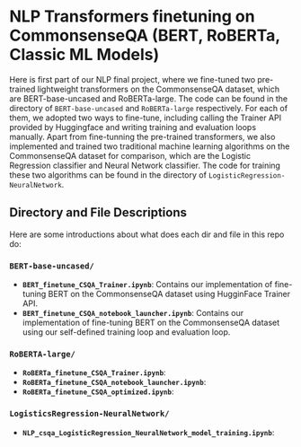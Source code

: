 # NLP Transformers finetuning on CommonsenseQA (BERT, RoBERTa, Classic ML Models)

Here is first part of our NLP final project, where we fine-tuned two pre-trained lightweight transformers on the CommonsenseQA dataset, which are BERT-base-uncased and RoBERTa-large. The code can be found in the directory of `BERT-base-uncased` and `RoBERTa-large` respectively. For each of them, we adopted two ways to fine-tune, including calling the Trainer API provided by Huggingface and writing training and evaluation loops manually. Apart from fine-tunning the pre-trained transformers, we also implemented and trained two traditional machine learning algorithms on the CommonsenseQA dataset for comparison, which are the Logistic Regression classifier and Neural Network classifier. The code for training these two algorithms can be found in the directory of `LogisticRegression-NeuralNetwork`.


## Directory and File Descriptions
Here are some introductions about what does each dir and file in this repo do:

### `BERT-base-uncased/`
- **`BERT_finetune_CSQA_Trainer.ipynb`**: Contains our implementation of fine-tuning BERT on the CommonsenseQA dataset using HugginFace Trainer API.
- **`BERT_finetune_CSQA_notebook_launcher.ipynb`**: Contains our implementation of fine-tuning BERT on the CommonsenseQA dataset using our self-defined training loop and evaluation loop.

### `RoBERTA-large/`
- **`RoBERTa_finetune_CSQA_Trainer.ipynb`**: 
- **`RoBERTa_finetune_CSQA_notebook_launcher.ipynb`**: 
- **`RoBERTa_finetune_CSQA_optimized.ipynb`**: 

### `LogisticsRegression-NeuralNetwork/`
- **`NLP_csqa_LogisticRegression_NeuralNetwork_model_training.ipynb`**: 

